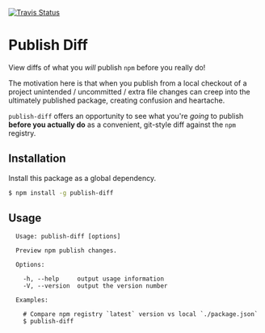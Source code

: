 [![Travis Status][trav_img]][trav_site]
<!--[![Coverage Status][cov_img]][cov_site]-->

Publish Diff
============

View diffs of what you _will_ publish `npm` before you really do!

The motivation here is that when you publish from a local checkout of a project
unintended / uncommitted / extra file changes can creep into the ultimately
published package, creating confusion and heartache.

`publish-diff` offers an opportunity to see what you're _going_ to publish
**before you actually do** as a convenient, git-style diff against the `npm`
registry.

## Installation

Install this package as a global dependency.

```sh
$ npm install -g publish-diff
```

## Usage

```
  Usage: publish-diff [options]

  Preview npm publish changes.

  Options:

    -h, --help     output usage information
    -V, --version  output the version number

  Examples:

    # Compare npm registry `latest` version vs local `./package.json`
    $ publish-diff
```

<!-- TODO: BASIC -->
<!-- TODO: Note: doesn't matter git state, it's what will **actually* be published.
     This is what you want to check.
  -->
<!-- TODO: With prepublish, preversion -->
<!-- TODO: May need to undo with `postpublish`, `postversion` as applicable -->

[trav_img]: https://api.travis-ci.org/FormidableLabs/publish-diff.svg
[trav_site]: https://travis-ci.org/FormidableLabs/publish-diff
[cov_img]: https://img.shields.io/coveralls/FormidableLabs/publish-diff.svg
[cov_site]: https://coveralls.io/r/FormidableLabs/publish-diff
